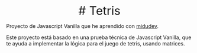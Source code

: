 <div align="center" style="font-size: 2rem;">
# Tetris
</div>

Proyecto de Javascript Vanilla que he aprendido con <a href="https://github.com/midudev">midudev</a>.

Este proyecto está basado en una prueba técnica de Javascript Vanilla, que te ayuda a implementar la lógica para el juego de tetris, usando matrices.